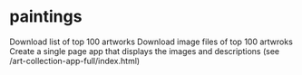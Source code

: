 # paintings

Download list of top 100 artworks
Download image files of top 100 artwroks
Create a single page app that displays the images and descriptions
(see /art-collection-app-full/index.html)

